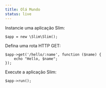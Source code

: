 ```yaml
---
title: Olá Mundo
status: live
---
```


Instancie uma aplicação Slim:

    $app = new \Slim\Slim();

Defina uma rota HTTP GET:

    $app->get('/hello/:name', function ($name) {
        echo "Hello, $name";
    });

Execute a aplicação Slim:

    $app->run();
